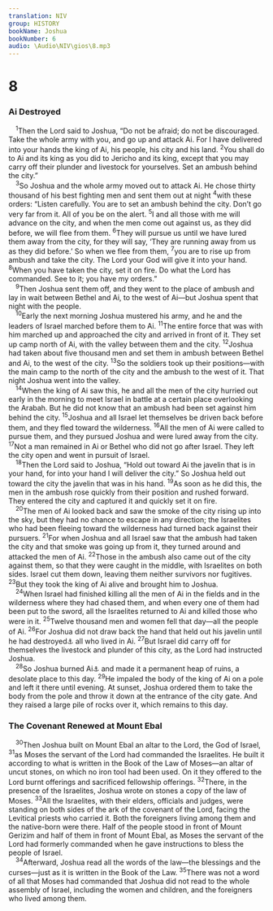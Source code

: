 ```yaml
---
translation: NIV
group: HISTORY
bookName: Joshua 
bookNumber: 6
audio: \Audio\NIV\gios\8.mp3
---
```


<div class="title"><h1>8</h1><h3>Ai Destroyed </h3></div>
<span class="verse gios_8_1"> <sup>1</sup>Then the Lord said to Joshua, “Do not be afraid; do not be discouraged. Take the whole army with you, and go up and attack Ai. For I have delivered into your hands the king of Ai, his people, his city and his land. </span>
<span class="verse gios_8_2"><sup>2</sup>You shall do to Ai and its king as you did to Jericho and its king, except that you may carry off their plunder and livestock for yourselves. Set an ambush behind the city.” <br/></span>
<span class="verse gios_8_3"> <sup>3</sup>So Joshua and the whole army moved out to attack Ai. He chose thirty thousand of his best fighting men and sent them out at night </span>
<span class="verse gios_8_4"><sup>4</sup>with these orders: “Listen carefully. You are to set an ambush behind the city. Don’t go very far from it. All of you be on the alert. </span>
<span class="verse gios_8_5"><sup>5</sup>I and all those with me will advance on the city, and when the men come out against us, as they did before, we will flee from them. </span>
<span class="verse gios_8_6"><sup>6</sup>They will pursue us until we have lured them away from the city, for they will say, ‘They are running away from us as they did before.’ So when we flee from them, </span>
<span class="verse gios_8_7"><sup>7</sup>you are to rise up from ambush and take the city. The Lord your God will give it into your hand. </span>
<span class="verse gios_8_8"><sup>8</sup>When you have taken the city, set it on fire. Do what the Lord has commanded. See to it; you have my orders.” <br/></span>
<span class="verse gios_8_9"> <sup>9</sup>Then Joshua sent them off, and they went to the place of ambush and lay in wait between Bethel and Ai, to the west of Ai—but Joshua spent that night with the people. <br/></span>
<span class="verse gios_8_10"> <sup>10</sup>Early the next morning Joshua mustered his army, and he and the leaders of Israel marched before them to Ai. </span>
<span class="verse gios_8_11"><sup>11</sup>The entire force that was with him marched up and approached the city and arrived in front of it. They set up camp north of Ai, with the valley between them and the city. </span>
<span class="verse gios_8_12"><sup>12</sup>Joshua had taken about five thousand men and set them in ambush between Bethel and Ai, to the west of the city. </span>
<span class="verse gios_8_13"><sup>13</sup>So the soldiers took up their positions—with the main camp to the north of the city and the ambush to the west of it. That night Joshua went into the valley. <br/></span>
<span class="verse gios_8_14"> <sup>14</sup>When the king of Ai saw this, he and all the men of the city hurried out early in the morning to meet Israel in battle at a certain place overlooking the Arabah. But he did not know that an ambush had been set against him behind the city. </span>
<span class="verse gios_8_15"><sup>15</sup>Joshua and all Israel let themselves be driven back before them, and they fled toward the wilderness. </span>
<span class="verse gios_8_16"><sup>16</sup>All the men of Ai were called to pursue them, and they pursued Joshua and were lured away from the city. </span>
<span class="verse gios_8_17"><sup>17</sup>Not a man remained in Ai or Bethel who did not go after Israel. They left the city open and went in pursuit of Israel. <br/></span>
<span class="verse gios_8_18"> <sup>18</sup>Then the Lord said to Joshua, “Hold out toward Ai the javelin that is in your hand, for into your hand I will deliver the city.” So Joshua held out toward the city the javelin that was in his hand. </span>
<span class="verse gios_8_19"><sup>19</sup>As soon as he did this, the men in the ambush rose quickly from their position and rushed forward. They entered the city and captured it and quickly set it on fire. <br/></span>
<span class="verse gios_8_20"> <sup>20</sup>The men of Ai looked back and saw the smoke of the city rising up into the sky, but they had no chance to escape in any direction; the Israelites who had been fleeing toward the wilderness had turned back against their pursuers. </span>
<span class="verse gios_8_21"><sup>21</sup>For when Joshua and all Israel saw that the ambush had taken the city and that smoke was going up from it, they turned around and attacked the men of Ai. </span>
<span class="verse gios_8_22"><sup>22</sup>Those in the ambush also came out of the city against them, so that they were caught in the middle, with Israelites on both sides. Israel cut them down, leaving them neither survivors nor fugitives. </span>
<span class="verse gios_8_23"><sup>23</sup>But they took the king of Ai alive and brought him to Joshua. <br/></span>
<span class="verse gios_8_24"> <sup>24</sup>When Israel had finished killing all the men of Ai in the fields and in the wilderness where they had chased them, and when every one of them had been put to the sword, all the Israelites returned to Ai and killed those who were in it. </span>
<span class="verse gios_8_25"><sup>25</sup>Twelve thousand men and women fell that day—all the people of Ai. </span>
<span class="verse gios_8_26"><sup>26</sup>For Joshua did not draw back the hand that held out his javelin until he had destroyed<a data-toggle="tooltip" data-placement="bottom" title="The Hebrew term refers to the irrevocable giving over of things or persons to the Lord, often by totally destroying them.">⚓</a> all who lived in Ai. </span>
<span class="verse gios_8_27"><sup>27</sup>But Israel did carry off for themselves the livestock and plunder of this city, as the Lord had instructed Joshua. <br/></span>
<span class="verse gios_8_28"> <sup>28</sup>So Joshua burned Ai<a data-toggle="tooltip" data-placement="bottom" title="means the ruin .">⚓</a> and made it a permanent heap of ruins, a desolate place to this day. </span>
<span class="verse gios_8_29"><sup>29</sup>He impaled the body of the king of Ai on a pole and left it there until evening. At sunset, Joshua ordered them to take the body from the pole and throw it down at the entrance of the city gate. And they raised a large pile of rocks over it, which remains to this day. <br/></span>
<div class="title"><h3>The Covenant Renewed at Mount Ebal </h3></div>
<span class="verse gios_8_30"> <sup>30</sup>Then Joshua built on Mount Ebal an altar to the Lord, the God of Israel, </span>
<span class="verse gios_8_31"><sup>31</sup>as Moses the servant of the Lord had commanded the Israelites. He built it according to what is written in the Book of the Law of Moses—an altar of uncut stones, on which no iron tool had been used. On it they offered to the Lord burnt offerings and sacrificed fellowship offerings. </span>
<span class="verse gios_8_32"><sup>32</sup>There, in the presence of the Israelites, Joshua wrote on stones a copy of the law of Moses. </span>
<span class="verse gios_8_33"><sup>33</sup>All the Israelites, with their elders, officials and judges, were standing on both sides of the ark of the covenant of the Lord, facing the Levitical priests who carried it. Both the foreigners living among them and the native-born were there. Half of the people stood in front of Mount Gerizim and half of them in front of Mount Ebal, as Moses the servant of the Lord had formerly commanded when he gave instructions to bless the people of Israel. <br/></span>
<span class="verse gios_8_34"> <sup>34</sup>Afterward, Joshua read all the words of the law—the blessings and the curses—just as it is written in the Book of the Law. </span>
<span class="verse gios_8_35"><sup>35</sup>There was not a word of all that Moses had commanded that Joshua did not read to the whole assembly of Israel, including the women and children, and the foreigners who lived among them. <br/></span>
